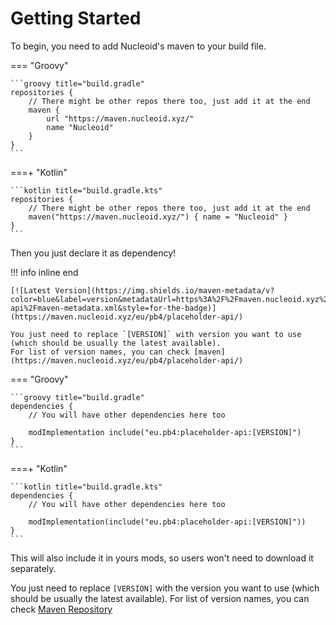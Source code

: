 # Getting Started

To begin, you need to add Nucleoid's maven to your build file.

=== "Groovy"

    ```groovy title="build.gradle"
    repositories {
        // There might be other repos there too, just add it at the end
        maven { 
            url "https://maven.nucleoid.xyz/"
            name "Nucleoid"
        }
    }
    ```

===+ "Kotlin"

    ```kotlin title="build.gradle.kts"
    repositories {
        // There might be other repos there too, just add it at the end
        maven("https://maven.nucleoid.xyz/") { name = "Nucleoid" }
    }
    ```

Then you just declare it as dependency!

!!! info inline end

	[![Latest Version](https://img.shields.io/maven-metadata/v?color=blue&label=version&metadataUrl=https%3A%2F%2Fmaven.nucleoid.xyz%2Feu%2Fpb4%2Fplaceholder-api%2Fmaven-metadata.xml&style=for-the-badge)](https://maven.nucleoid.xyz/eu/pb4/placeholder-api/)

    You just need to replace `[VERSION]` with version you want to use (which should be usually the latest available).
    For list of version names, you can check [maven](https://maven.nucleoid.xyz/eu/pb4/placeholder-api/)

=== "Groovy"

    ```groovy title="build.gradle"
    dependencies {
        // You will have other dependencies here too
        
        modImplementation include("eu.pb4:placeholder-api:[VERSION]")
    }
    ```

===+ "Kotlin"

    ```kotlin title="build.gradle.kts"
    dependencies {
        // You will have other dependencies here too

        modImplementation(include("eu.pb4:placeholder-api:[VERSION]"))
    }
    ```

This will also include it in yours mods, so users won't need to download it separately.

You just need to replace `[VERSION]` with the version you want to use (which should be usually the latest available).
For list of version names, you can check [Maven Repository](https://maven.nucleoid.xyz/eu/pb4/placeholder-api/)
